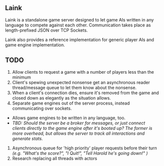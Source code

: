 ## Laink

Laink is a standalone game server designed to let game AIs written in any language to compete against each other. Communication takes place as length-prefixed JSON over TCP Sockets.

Laink also provides a reference implementation for generic player AIs and game engine implementation.

## TODO
   
1. Allow clients to request a game with a number of players less than the minimum
1. Client's spewing unexpected nonsense get an asynchronous reader thread/message queue to let them know about the nonsense.
1. When a client's connection dies, ensure it's removed from the game and closed down as elegantly as the situation allows.
1. Separate game engines out of the server process, instead communicating over sockets.
  * Allows game engines to be written in any language, too.
  * _TBD: Should the server be a broker for messages, or just connect clients directly to the game engine after it's booted up? The former is more overhead, but allows the server to track all interactions and generate stats._
1. Asynchronous queue for 'high priority' player requests before their turn _(e.g. "What's the score?", "I Quit!", "Tell Harold he's going down!" )_
1. Research replacing all threads with actors